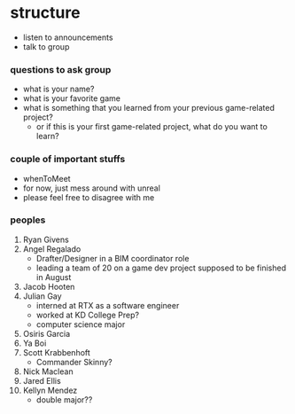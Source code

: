 # structure
- listen to announcements
- talk to group

### questions to ask group
- what is your name?
- what is your favorite game
- what is something that you learned from your previous game-related project?
  - or if this is your first game-related project, what do you want to learn?

### couple of important stuffs
- whenToMeet
- for now, just mess around with unreal
- please feel free to disagree with me

### peoples
1. Ryan Givens
2. Angel Regalado
    - Drafter/Designer in a BIM coordinator role
    - leading a team of 20 on a game dev project supposed to be finished in August
3. Jacob Hooten
4. Julian Gay
    - interned at RTX as a software engineer
    - worked at KD College Prep?
    - computer science major
5. Osiris Garcia
6. Ya Boi
7. Scott Krabbenhoft
    - Commander Skinny?
8. Nick Maclean
9.  Jared Ellis
10. Kellyn Mendez
    - double major??